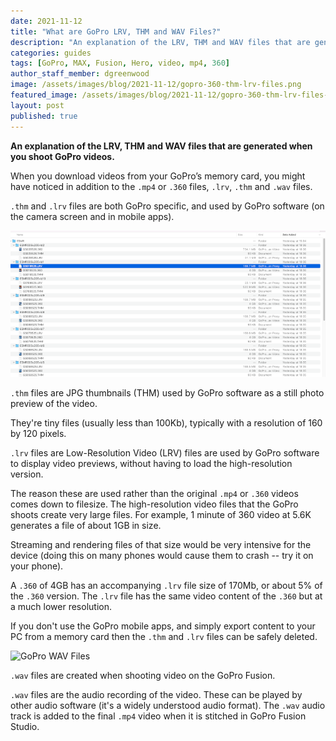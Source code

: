 ```yaml
---
date: 2021-11-12
title: "What are GoPro LRV, THM and WAV Files?"
description: "An explanation of the LRV, THM and WAV files that are generated when you shoot GoPro videos."
categories: guides
tags: [GoPro, MAX, Fusion, Hero, video, mp4, 360]
author_staff_member: dgreenwood
image: /assets/images/blog/2021-11-12/gopro-360-thm-lrv-files.png
featured_image: /assets/images/blog/2021-11-12/gopro-360-thm-lrv-files-sm.png
layout: post
published: true
---
```


**An explanation of the LRV, THM and WAV files that are generated when you shoot GoPro videos.**

When you download videos from your GoPro’s memory card, you might have noticed in addition to the `.mp4` or `.360` files, `.lrv`, `.thm` and `.wav` files.

`.thm` and `.lrv` files are both GoPro specific, and used by GoPro software (on the camera screen and in mobile apps).

<img class="img-fluid" src="/assets/images/blog/2021-11-12/gopro-360-thm-lrv-files-sm.png" alt="GoPro LRV and THM Files" title="GoPro LRV and THM Files" />

`.thm` files are JPG thumbnails (THM) used by GoPro software as a still photo preview of the video.

They're tiny files (usually less than 100Kb), typically with a resolution of 160 by 120 pixels.

`.lrv` files are Low-Resolution Video (LRV) files are used by GoPro software to display video previews, without having to load the high-resolution version.

The reason these are used rather than the original `.mp4` or `.360` videos comes down to filesize. The high-resolution video files that the GoPro shoots create very large files. For example, 1 minute of 360 video at 5.6K generates a file of about 1GB in size.

Streaming and rendering files of that size would be very intensive for the device (doing this on many phones would cause them to crash -- try it on your phone).

A `.360` of 4GB has an accompanying `.lrv` file size of 170Mb, or about 5% of the `.360` version. The `.lrv` file has the same video content of the `.360` but at a much lower resolution.

If you don't use the GoPro mobile apps, and simply export content to your PC from a memory card then the `.thm` and `.lrv` files can be safely deleted.

<img class="img-fluid" src="/assets/images/blog/2021-11-12/" alt="GoPro WAV Files" title="GoPro WAV Files" />

`.wav` files are created when shooting video on the GoPro Fusion.

`.wav` files are the audio recording of the video. These can be played by other audio software (it's a widely understood audio format). The `.wav` audio track is added to the final `.mp4` video when it is stitched in GoPro Fusion Studio.
